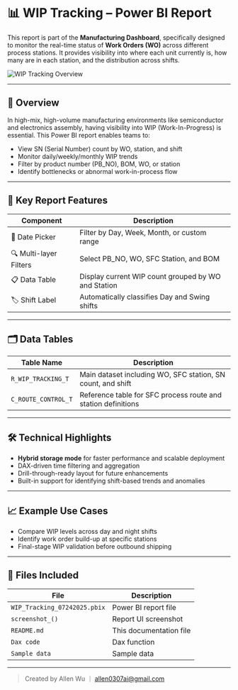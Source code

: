 # 📊 WIP Tracking – Power BI Report

This report is part of the **Manufacturing Dashboard**, specifically designed to monitor the real-time status of **Work Orders (WO)** across different process stations. It provides visibility into where each unit currently is, how many are in each station, and the distribution across shifts.

![WIP Tracking Overview](screenshot.png)

---

## 📌 Overview

In high-mix, high-volume manufacturing environments like semiconductor and electronics assembly, having visibility into WIP (Work-In-Progress) is essential. This Power BI report enables teams to:

- View SN (Serial Number) count by WO, station, and shift
- Monitor daily/weekly/monthly WIP trends
- Filter by product number (PB_NO), BOM, WO, or station
- Identify bottlenecks or abnormal work-in-process flow

---

## 🧩 Key Report Features

| Component | Description |
|----------|-------------|
| 📅 Date Picker | Filter by Day, Week, Month, or custom range |
| 🔍 Multi-layer Filters | Select PB_NO, WO, SFC Station, and BOM |
| 📋 Data Table | Display current WIP count grouped by WO and Station |
| 🏷️ Shift Label | Automatically classifies Day and Swing shifts |

---

## 🗂️ Data Tables

| Table Name | Description |
|------------|-------------|
| `R_WIP_TRACKING_T` | Main dataset including WO, SFC station, SN count, and shift |
| `C_ROUTE_CONTROL_T` | Reference table for SFC process route and station definitions |

---

## 🛠️ Technical Highlights

- **Hybrid storage mode** for faster performance and scalable deployment
- DAX-driven time filtering and aggregation
- Drill-through-ready layout for future enhancements
- Built-in support for identifying shift-based trends and anomalies

---

## 📈 Example Use Cases

- Compare WIP levels across day and night shifts
- Identify work order build-up at specific stations
- Final-stage WIP validation before outbound shipping

---

## 📁 Files Included

| File | Description |
|------|-------------|
| `WIP_Tracking_07242025.pbix` | Power BI report file |
| `screenshot_()` | Report UI screenshot |
| `README.md` | This documentation file |
| `Dax code` | Dax function |
| `Sample data` | Sample data |

---

> Created by Allen Wu ｜ allen0307ai@gmail.com
